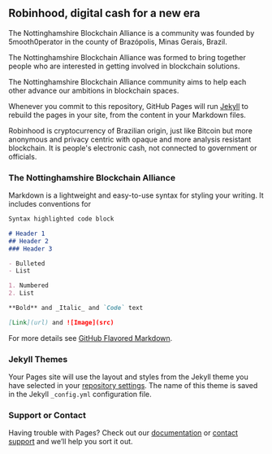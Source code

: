 ## Robinhood, digital cash for a new era

The Nottinghamshire Blockchain Alliance is a community was founded by 5mooth0perator in the county of Brazópolis, Minas Gerais, Brazil.

The Nottinghamshire Blockchain Alliance was formed to bring together people who are interested in getting involved in blockchain solutions. 

The Nottinghamshire Blockchain Alliance community aims to help each other advance our ambitions in blockchain spaces.

Whenever you commit to this repository, GitHub Pages will run [Jekyll](https://jekyllrb.com/) to rebuild the pages in your site, from the content in your Markdown files.

Robinhood is cryptocurrency of Brazilian origin, just like Bitcoin but more anonymous and privacy centric with opaque and more analysis resistant blockchain. It is people's electronic cash, not connected to government or officials.

### The Nottinghamshire Blockchain Alliance

Markdown is a lightweight and easy-to-use syntax for styling your writing. It includes conventions for

```markdown
Syntax highlighted code block

# Header 1
## Header 2
### Header 3

- Bulleted
- List

1. Numbered
2. List

**Bold** and _Italic_ and `Code` text

[Link](url) and ![Image](src)
```

For more details see [GitHub Flavored Markdown](https://guides.github.com/features/mastering-markdown/).

### Jekyll Themes

Your Pages site will use the layout and styles from the Jekyll theme you have selected in your [repository settings](https://github.com/5mooth0perator/5mooth.github.io/settings). The name of this theme is saved in the Jekyll `_config.yml` configuration file.

### Support or Contact

Having trouble with Pages? Check out our [documentation](https://help.github.com/categories/github-pages-basics/) or [contact support](https://github.com/contact) and we’ll help you sort it out.
